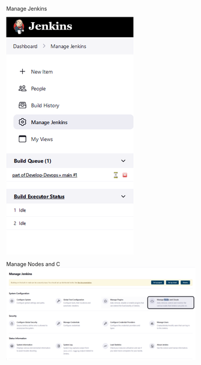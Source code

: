 Manage Jenkins

![qownnotes-media-yImCOB](../../media/qownnotes-media-yImCOB.png)

Manage Nodes and C
![qownnotes-media-twTTyn](../../media/qownnotes-media-twTTyn.png)
